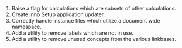 1. Raise a flag for calculations which are subsets of other calculations.
2. Create Inno Setup application updater.
3. Correctly handle instance files which utilize a document wide namespace.
4. Add a utility to remove labels which are not in use.
5. Add a utility to remove unused concepts from the various linkbases.